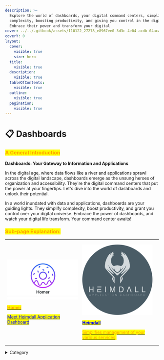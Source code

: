 ```yaml
---
description: >-
  Explore the world of dashboards, your digital command centers, simplifying
  complexity, boosting productivity, and giving you control in the digital age.
  Embrace their power and transform your digital
cover: ../../.gitbook/assets/110122_27278_e8967ee0-3d3c-4e04-acdb-04aca3c15483.jpg
coverY: 0
layout:
  cover:
    visible: true
    size: hero
  title:
    visible: true
  description:
    visible: true
  tableOfContents:
    visible: true
  outline:
    visible: true
  pagination:
    visible: true
---
```


# 📋 Dashboards

### <mark style="color:orange;">**A General Introduction**</mark>

**Dashboards: Your Gateway to Information and Applications**

In the digital age, where data flows like a river and applications sprawl across the digital landscape, dashboards emerge as the unsung heroes of organization and accessibility. They're the digital command centers that put the power at your fingertips. Let's dive into the world of dashboards and unlock their potential.

In a world inundated with data and applications, dashboards are your guiding lights. They simplify complexity, boost productivity, and grant you control over your digital universe. Embrace the power of dashboards, and watch your digital life transform. Your command center awaits!

### <mark style="color:orange;">Sub-page Explanation:</mark>

|                                                                                                                                                                                                                                                                                                                                                                                                                                  |                                                                                                                                                                                                                                                                                                                                                                                                                                                                                   |   |
| -------------------------------------------------------------------------------------------------------------------------------------------------------------------------------------------------------------------------------------------------------------------------------------------------------------------------------------------------------------------------------------------------------------------------------- | --------------------------------------------------------------------------------------------------------------------------------------------------------------------------------------------------------------------------------------------------------------------------------------------------------------------------------------------------------------------------------------------------------------------------------------------------------------------------------- | - |
| <p><img src="../../.gitbook/assets/image (3).png" alt=""> </p><p></p><p></p><p></p><p></p><p><a href="https://docs.scaleinfinite.fr/demo-deployment/dashboards/homer-deployment"><mark style="color:orange;"><strong>Homer</strong></mark> </a></p><p></p><p><a href="https://docs.scaleinfinite.fr/demo-deployment/dashboards/heimdall-deployment"><mark style="color:blue;">Meet Heimdall Application Dashboard</mark></a></p> | <p><img src="../../.gitbook/assets/image (4).png" alt="" data-size="original"></p><p></p><p><a href="https://docs.scaleinfinite.fr/demo-deployment/dashboards/heimdall-deployment"><mark style="color:blue;"><strong>Heimdall</strong></mark></a></p><p></p><p><a href="https://docs.scaleinfinite.fr/demo-deployment/dashboards/homer-deployment"><mark style="color:orange;">Simplifies  management of your various services</mark></a><mark style="color:orange;">.</mark></p> |   |

<details>

<summary>Category</summary>

Kubernetes, cloud computing, DevOps, cloud services, hosting platform, container orchestration, cloud infrastructure, cloud deployment, cloud management, cloud technology, cloud solutions, dashboard

</details>
